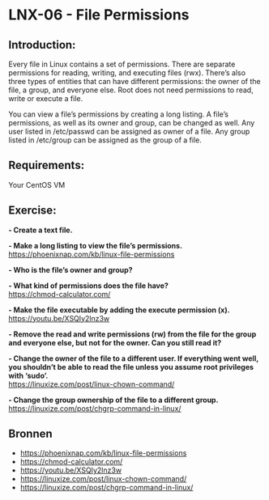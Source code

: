 # LNX-06 - File Permissions

## Introduction:
Every file in Linux contains a set of permissions. There are separate permissions for reading, writing, and executing files (rwx). There’s also three types of entities that can have different permissions: the owner of the file, a group, and everyone else. Root does not need permissions to read, write or execute a file.

You can view a file’s permissions by creating a long listing. A file’s permissions, as well as its owner and group, can be changed as well.
Any user listed in /etc/passwd can be assigned as owner of a file.
Any group listed in /etc/group can be assigned as the group of a file.

## Requirements:
Your CentOS VM

## Exercise:
**- Create a text file.**  

**- Make a long listing to view the file’s permissions.**  
https://phoenixnap.com/kb/linux-file-permissions 

**- Who is the file’s owner and group?**   

**- What kind of permissions does the file have?**  
https://chmod-calculator.com/ 



**- Make the file executable by adding the execute permission (x).**  
https://youtu.be/XSQIy2lnz3w 


**- Remove the read and write permissions (rw) from the file for the group and everyone else, but not for the owner. Can you still read it?**  



**- Change the owner of the file to a different user. If everything went well, you shouldn’t be able to read the file unless you assume root privileges with ‘sudo’.**  
https://linuxize.com/post/linux-chown-command/

**- Change the group ownership of the file to a different group.**  
https://linuxize.com/post/chgrp-command-in-linux/ 

## Bronnen
- https://phoenixnap.com/kb/linux-file-permissions 
- https://chmod-calculator.com/
- https://youtu.be/XSQIy2lnz3w 
- https://linuxize.com/post/linux-chown-command/
- https://linuxize.com/post/chgrp-command-in-linux/ 